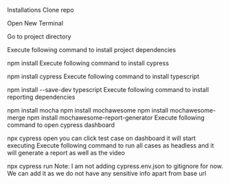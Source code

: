 Installations
Clone repo

Open New Terminal

Go to project directory

Execute following command to install project dependencies

npm install
Execute following command to install cypress

npm install cypress
Execute following command to install typescript

npm install --save-dev typescript
Execute following command to install reporting dependencies

npm install mocha
npm install mochawesome
npm install mochawesome-merge
npm install mochawesome-report-generator
Execute following command to open cypress dashboard

npx cypress open
you can click test case on dashboard it will start executing
Execute following command to run all cases as headless and it will generate a report as well as the video

npx cypress run
Note: I am not adding cypress.env.json to gitignore for now. We can add it as we do not have any sensitive info apart from base url
